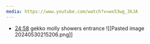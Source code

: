 ```yaml
---
media: https://www.youtube.com/watch?v=wx53wg_3kJA
---
```



- [24:58](https://www.youtube.com/watch?v=wx53wg_3kJA&t=1498#t=24:58.25) gekko molly showers entrance 
![[Pasted image 20240530215206.png]]